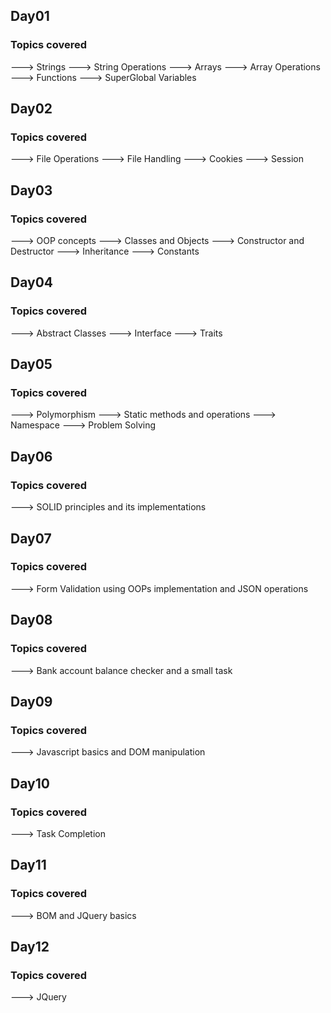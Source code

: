 ## Day01
### Topics covered

---> Strings ---> String Operations ---> Arrays ---> Array Operations ---> Functions ---> SuperGlobal Variables

## Day02
### Topics covered

---> File Operations ---> File Handling ---> Cookies ---> Session

## Day03
### Topics covered

---> OOP concepts ---> Classes and Objects ---> Constructor and Destructor ---> Inheritance ---> Constants

## Day04
### Topics covered

---> Abstract Classes ---> Interface ---> Traits

## Day05
### Topics covered

---> Polymorphism ---> Static methods and operations ---> Namespace ---> Problem Solving

## Day06
### Topics covered

---> SOLID principles and its implementations

## Day07
### Topics covered

---> Form Validation using OOPs implementation and JSON operations

## Day08
### Topics covered

---> Bank account balance checker and a small task

## Day09
### Topics covered

---> Javascript basics and DOM manipulation

## Day10
### Topics covered

---> Task Completion

## Day11
### Topics covered

---> BOM and JQuery basics

## Day12
### Topics covered

---> JQuery

